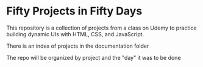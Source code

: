 # Fifty Projects in Fifty Days
This repository is a collection of projects from a class on Udemy to practice building dynamic UIs with HTML, CSS, and JavaScript.  

There is an index of projects in the documentation folder

The repo will be organized by project and the "day" it was to be done
